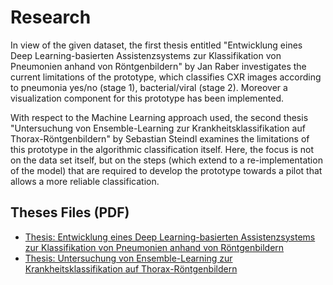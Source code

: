 # Research

In view of the given dataset, the first thesis entitled "Entwicklung eines Deep Learning-basierten Assistenzsystems zur Klassifikation von Pneumonien anhand von Röntgenbildern" by Jan Raber investigates the current limitations of the prototype, which classifies CXR images according to pneumonia yes/no (stage 1), bacterial/viral (stage 2). Moreover a visualization component for this prototype has been implemented.

With respect to the Machine Learning approach used, the second thesis "Untersuchung von Ensemble-Learning zur Krankheitsklassifikation auf Thorax-Röntgenbildern" by Sebastian Steindl examines the limitations of this prototype in the algorithmic classification itself. Here, the focus is not on the data set itself, but on the steps (which extend to a re-implementation of the model) that are required to develop the prototype towards a pilot that allows a more reliable classification.

## Theses Files (PDF)
- [Thesis: Entwicklung eines Deep Learning-basierten Assistenzsystems zur Klassifikation von Pneumonien anhand von Röntgenbildern](MA_JanRaber.pdf)
- [Thesis: Untersuchung von Ensemble-Learning zur Krankheitsklassifikation auf Thorax-Röntgenbildern](MA_SebastianSteindl.pdf)
